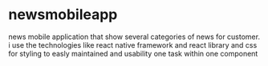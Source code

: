 # newsmobileapp
news mobile application that show several categories of news for customer.
i use the technologies like react native framework and react library and css for styling
to easly maintained and usability one task within one component
